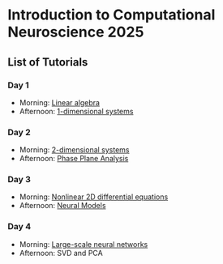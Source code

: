 # Introduction to Computational Neuroscience 2025


## List of Tutorials


### Day 1

- Morning: [Linear algebra](https://colab.research.google.com/drive/1KLJWe_FEasle5r4mzLZ6YENPOad5wD88?usp=sharing)
- Afternoon: [1-dimensional systems](https://colab.research.google.com/drive/1PR1I0iDTKhbiBofzihWlqy6The6HFgRU?usp=sharing)

### Day 2

- Morning: [2-dimensional systems](https://colab.research.google.com/drive/1P1gP1ZgIrpHi-OFOLPVvgn84_ph0Ai0Q?usp=sharing)
- Afternoon: [Phase Plane Analysis](https://drive.google.com/file/d/1SXhEzGenAThRlp5YhUP-p3g3svRjbnEa/view?usp=sharing)


### Day 3

- Morning:  [Nonlinear 2D differential equations](https://colab.research.google.com/drive/1LZ-oCGw7xN27XzTHM6MRoamwH6JgYLXK?usp=sharing)
- Afternoon: [Neural Models](https://drive.google.com/file/d/1V7NQ0xtDpQ4HnGiaUUgrLsGiKO9_s_xL/view?usp=sharing)


### Day 4

- Morning: [Large-scale neural networks](https://colab.research.google.com/drive/1Fcbzx2CTJsM2UAe4bsExjsiTAbtHdm84?usp=sharing)
- Afternoon: SVD and PCA

